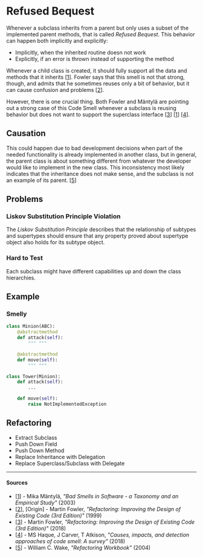 # Refused Bequest

Whenever a subclass inherits from a parent but only uses a subset of the implemented parent methods, that is called _Refused Bequest_. This behavior can happen both implicitly and explicitly:

- Implicitly, when the inherited routine doesn not work
- Explicitly, if an error is thrown instead of supporting the method

Whenever a child class is created, it should fully support all the data and methods that it inherits [[1](#sources)]. Fowler says that this smell is not that strong, though, and admits that he sometimes reuses only a bit of behavior, but it can cause confusion and problems [[2](#sources)].

However, there is one crucial thing. Both Fowler and Mäntylä are pointing out a strong case of this Code Smell whenever a subclass is reusing behavior but does not want to support the superclass interface [[3](#sources)] [[1](#sources)] [[4](#sources)].

## Causation

This could happen due to bad development decisions when part of the needed functionality is already implemented in another class, but in general, the parent class is about something different from whatever the developer would like to implement in the new class. This inconsistency most likely indicates that the inheritance does not make sense, and the subclass is not an example of its parent. [[5](#sources)]

## Problems

### **Liskov Substitution Principle Violation**

The _Liskov Substitution Principle_ describes that the relationship of subtypes and supertypes should ensure that any property proved about supertype object also holds for its subtype object.

### **Hard to Test**

Each subclass might have different capabilities up and down the class hierarchies.

## Example



### Smelly

```py
class Minion(ABC):
    @abstractmethod
    def attack(self):
        """ """

    @abstractmethod
    def move(self):
        """ """

class Tower(Minion):
    def attack(self):
        ...

    def move(self):
        raise NotImplementedException
```



## Refactoring

- Extract Subclass
- Push Down Field
- Push Down Method
- Replace Inheritance with Delegation
- Replace Superclass/Subclass with Delegate

---

#### Sources

- [[1](#sources)] - Mika Mäntylä, _"Bad Smells in Software - a Taxonomy and an Empirical Study"_ (2003)
- [[2](#sources)], [Origin] - Martin Fowler, _"Refactoring: Improving the Design of Existing Code (3rd Edition)"_ (1999)
- [[3](#sources)] - Martin Fowler, _"Refactoring: Improving the Design of Existing Code (3rd Edition)"_ (2018)
- [[4](#sources)] - MS Haque, J Carver, T Atkison, _"Causes, impacts, and detection approaches of code smell: A survey"_ (2018)
- [[5](#sources)] - William C. Wake, _"Refactoring Workbook"_ (2004)

